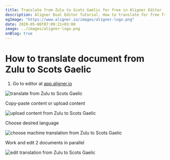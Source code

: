```yaml
---
title: Translate from Zulu to Scots Gaelic for free in Aligner Editor
description: Aligner Dual Editor Tutorial. How to translate for free from Zulu to Scots Gaelic. Aligner is multilingual document management platform. 
ogImage: "https://www.aligner.io/images/aligner-logo.png"
date: 2020-05-06T07:09:21+03:00
image: ../images/aligner-logo.png
onBlog: true
---
```


# How to translate document from Zulu to Scots Gaelic

1. Go to editor at [app.aligner.io](https://app.aligner.io "Aligner App web page")

![translate from Zulu to Scots Gaelic](../aligner-blank-editor.png "translate from Zulu to Scots Gaelic")

Copy-paste content or upload content

![upload content from Zulu to Scots Gaelic](../aligner-uploaded-document.png "upload content from Zulu to Scots Gaelic")

Choose desired language

![choose machine translation from Zulu to Scots Gaelic](../aligner-language-dropdown.png "choose machine translation from Zulu to Scots Gaelic")

Work and edit 2 documents in parallel

![edit translation from Zulu to Scots Gaelic](../aligner-double-sitded-editor.png "edit translation from Zulu to Scots Gaelic")

